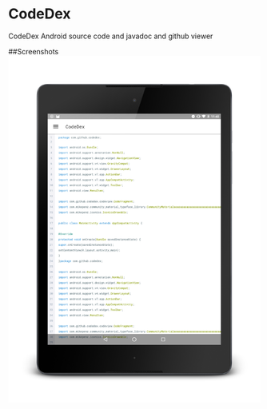 # CodeDex
CodeDex Android source code and javadoc and github viewer

##Screenshots
![Image](https://raw.githubusercontent.com/CodeDex/CodeDex/master/DEV/screenshots/frame_1.png)
